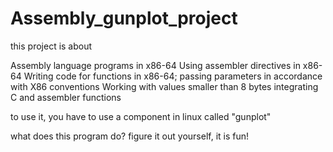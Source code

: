 # Assembly_gunplot_project

this project is about

Assembly language programs in x86-64
Using assembler directives in x86-64
Writing code for functions in x86-64; passing parameters in accordance with X86 conventions
Working with values smaller than 8 bytes
integrating C and assembler functions

to use it, you have to use a component in linux called "gunplot"

what does this program do? figure it out yourself, it is fun!
